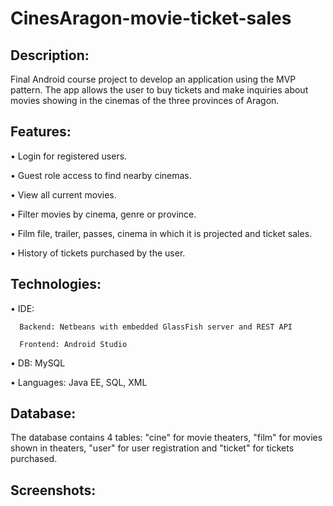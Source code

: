 # CinesAragon-movie-ticket-sales

## Description:

Final Android course project to develop an application using the MVP pattern. 
The app allows the user to buy tickets and make inquiries about movies showing in the cinemas of the three provinces of Aragon.

## Features:

  • Login for registered users.

  • Guest role access to find nearby cinemas.

  • View all current movies.

  • Filter movies by cinema, genre or province.

  • Film file, trailer, passes, cinema in which it is projected and ticket sales.

  • History of tickets purchased by the user.
  
## Technologies:

  • IDE:
    
      Backend: Netbeans with embedded GlassFish server and REST API
    
      Frontend: Android Studio
    
  • DB: MySQL

  • Languages: Java EE, SQL, XML
  
## Database:

The database contains 4 tables: "cine" for movie theaters, "film" for movies shown in theaters, "user" for user registration and "ticket" for tickets purchased.



## Screenshots:

